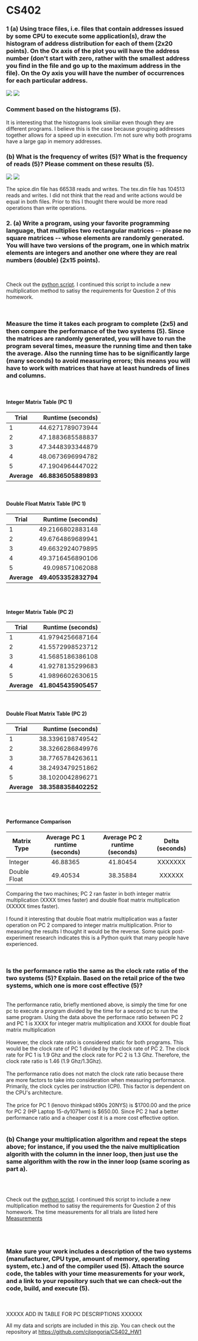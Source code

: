 # CS402


### 1 (a) Using trace files, i.e. files that contain addresses issued by some CPU to execute some application(s), draw the histogram of address distribution for each of them (2x20 points). On the Ox axis of the plot you will have the address number (don't start with zero, rather with the smallest address you find in the file and go up to the maximum address in the file). On the Oy axis you will have the number of occurrences for each particular address. 

<img src="images/Hw1_hist1_spice.png">
<img src="images/Hw1_hist1_tex.png">

### Comment based on the histograms (5). 
It is interesting that the histograms look similiar even though they are different programs. I believe this is the case because grouping addresses together allows for a speed up in execution. I'm not sure why both programs have a large gap in memory addresses.

### (b) What is the frequency of writes (5)? What is the frequency of reads (5)? Please comment on these results (5). 

<img src="images/Hw1_bar_spice.png">
<img src="images/Hw1_bar_tex.png">

The spice.din file has 66538 reads and writes. The tex.din file has 104513 reads and writes. I did not think that the read and write actions would be equal in both files. Prior to this I thought there would be more read operations than write operations.

### 2. (a) Write a program, using your favorite programming language, that multiplies two rectangular matrices -- please no square matrices -- whose elements are randomly generated. You will have two versions of the program, one in which matrix elements are integers and another one where they are real numbers (double) (2x15 points). 

<br>

Check out the [python script](scripts/matrix.py). I continued this script to include a new multiplication method to satisy the requirements for Question 2 of this homework. 

<br>

### Measure the time it takes each program to complete (2x5) and then compare the performance of the two systems (5). Since the matrices are randomly generated, you will have to run the program several times, measure the running time and then take the average. Also the running time has to be significantly large (many seconds) to avoid measuring errors; this means you will have to work with matrices that have at least hundreds of lines and columns.  

<br>

#### **Integer Matrix Table (PC 1)**

| Trial | Runtime (seconds)       
| ----|-------------:
| 1| 44.6271789073944 
| 2| 47.1883685588837     
| 3| 47.3448393344879
| 4| 48.0673696994782
| 5| 47.1904964447022
|**Average**| **46.8836505889893**


<br>

#### **Double Float Matrix Table (PC 1)**

| Trial | Runtime (seconds)       
| ----|-------------:
| 1| 49.2166802883148
| 2| 49.6764869689941 
| 3| 49.6632924079895
| 4| 49.3716456890106
| 5| 49.098571062088
|**Average**| **49.4053352832794**

<br>
<br>

#### **Integer Matrix Table (PC 2)**

| Trial | Runtime (seconds)       
| ----|-------------:
| 1|  41.9794256687164
| 2|  41.5572998523712   
| 3|  41.5685186386108
| 4|  41.9278135299683
| 5|  41.9896602630615
|**Average**| **41.8045435905457**

<br>

#### **Double Float Matrix Table (PC 2)**

| Trial | Runtime (seconds)       
| ----|-------------:
| 1|  38.3396198749542
| 2|  38.3266286849976    
| 3|  38.7765784263611
| 4|  38.2493479251862
| 5|  38.1020042896271
|**Average**| **38.3588358402252**

<br>
<br>

#### **Performance Comparison**

| Matrix Type| Average PC 1 runtime (seconds)| Average PC 2 runtime (seconds)| Delta (seconds)|
|--------|:--------:|:--------:|:----:|
|Integer| 46.88365 | 41.80454 | XXXXXXX
|Double Float| 49.40534 | 38.35884| XXXXXX

Comparing the two machines; PC 2 ran faster in both integer matrix multiplication (XXXX times faster) and double float matrix multiplication (XXXXX times faster). 
<br>
<br>
I found it interesting that double float matrix multiplication was a faster operation on PC 2 compared to integer matrix multiplication. Prior to measuring the results I thought it would be the reverse. Some quick post-experiment research indicates this is a Python quirk that many people have experienced.

<br>

### Is the performance ratio the same as the clock rate ratio of the two systems (5)? Explain. Based on the retail price of the two systems, which one is more cost effective (5)? 
<br>
The performance ratio, briefly mentioned above, is simply the time for one pc to execute a program divided by the time for a second pc to run the same program. Using the data above the performace ratio between PC 2 and PC 1 is XXXX for integer matrix multiplication and XXXX for double float matrix multiplication
<br>
<br>
However, the clock rate ratio is considered static for both programs. This would be the clock rate of PC 1 divided by the clock rate of PC 2. The clock rate for PC 1 is 1.9 Ghz and the clock rate for PC 2 is 1.3 Ghz. Therefore, the clock rate ratio is 1.46 (1.9 Ghz/1.3Ghz).
<br>
<br>
The performance ratio does not match the clock rate ratio because there are more factors to take into consideration when measuring performance. Primarily, the clock cycles per instruction (CPI). This factor is dependent on the CPU's architecture. 
<br>
<br>
The price for PC 1 (lenovo thinkpad t490s 20NYS) is $1700.00 and the price for PC 2 (HP Laptop 15-dy1071wm) is $650.00. Since PC 2 had a better performance ratio and a cheaper cost it is a more cost effective option.
<br>
<br>

###  (b) Change your multiplication algorithm and repeat the steps above; for instance, if you used the the naive multiplication algorith with the column in the inner loop, then just use the same algorithm with the row in the inner loop (same scoring as part a).
<br>
<br>

Check out the [python script](scripts/matrix.py). I continued this script to include a new multiplication method to satisy the requirements for Question 2 of this homework. The time measurements for all trials are listed here [Measurements](data/Tables.ods)

<br>
<br>

### Make sure your work includes a description of the two systems (manufacturer, CPU type, amount of memory, operating system, etc.) and of the compiler used (5). Attach the source code, the tables with your time measurements for your work, and a link to your repository such that we can check-out the code, build, and execute (5). 

<br>
<br>
XXXXX   ADD IN TABLE FOR PC DESCRIPTIONS XXXXXX
<br>

All my data and scripts are included in this zip. You can check out the repository at https://github.com/cjlongoria/CS402_HW1